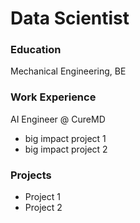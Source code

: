 # Data Scientist

### Education
Mechanical Engineering, BE

### Work Experience
AI Engineer @ CureMD
- big impact project 1
- big impact project 2

### Projects
- Project 1
- Project 2
